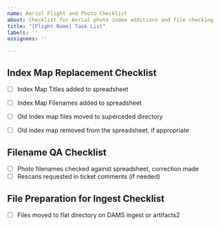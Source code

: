 ```yaml
---
name: Aerial Flight and Photo Checklist
about: Checklist for Aerial photo index additions and file checking
title: "[Flight Name] Task List"
labels: ''
assignees: ''

---
```


## Index Map Replacement Checklist

- [ ] Index Map Titles added to spreadsheet
- [ ] Index Map Filenames added to spreadsheet
- [ ] Old Index map files moved to superceded directory
- [ ] Old index map removed from the spreadsheet, if appropriate


## Filename QA Checklist

- [ ] Photo filenames checked against spreadsheet, correction made
- [ ] Rescans requested in ticket comments (if needed)

## File Preparation for Ingest Checklist

- [ ] Files moved to flat directory on DAMS ingest or artifacts2
